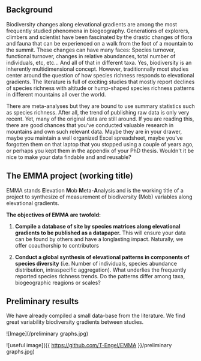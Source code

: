 ## Background

Biodiversity changes along elevational gradients are among the most frequently studied phenomena in biogeography. Generations of explorers, climbers and scientist have been fascinated by the drastic changes of flora and fauna that can be experienced on a walk from the foot of a mountain to the summit. These changes can have many faces: Species turnover, functional turnover, changes in relative abundances, total number of individuals, etc, etc... And all of that in different taxa. Yes, biodiversity is an inherently multidimensional concept. However, traditionnally most studies center around the question of how species richness responds to elevational gradients. The literature is full of exciting studies that mostly report declines of species richness with altitude or hump-shaped species richness patterns in different mountains all over the world. 

There are meta-analyses but they are bound to use summary statistics such as species richness. After all, the trend of publishing raw data is only very recent. Yet, many of the original data are still around. If you are reading this, there are good chances that you've conducted valuable research in mountains and own such relevant data. Maybe they are in your drawer, maybe you maintain a well organized Excel spreadsheet, maybe you've forgotten them on that laptop that you stopped using a couple of years ago, or perhaps you kept them in the appendix of your PhD thesis. Wouldn't it be nice to make your data findable and and reusable? 

## The EMMA project (working title)

EMMA stands **E**levation **M**ob **M**eta-**A**nalysis and is the working title of a project to synthesize of measurement of biodiversity (Mob)  variables along elevational gradients. 

**The objectives of EMMA are twofold:**

1. **Compile a database of site by species matrices along elevational gradients to be published as a datapaper.** This will ensure your data can be found by others and have a longlasting impact. Naturally, we offer coauthorship to contributors

2. **Conduct a global synthesis of elevational patterns in components of species diversity** (i.e. Number of individuals, species abundance distribution, intraspecific aggregation). What underlies the frequently reported species richness trends.  Do the patterns differ among taxa, biogeographic reagions or scales?

## Preliminary results

We have already compiled a small data-base from the literature. We find great variability biodiversity gradients between studies.


![Image](/preliminary graphs.jpg)

![useful image]({{ https://github.com/T-Engel/EMMA }}/preliminary graphs.jpg)

